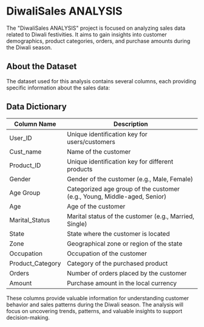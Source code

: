 # DiwaliSales ANALYSIS

The "DiwaliSales ANALYSIS" project is focused on analyzing sales data related to Diwali festivities. It aims to gain insights into customer demographics, product categories, orders, and purchase amounts during the Diwali season.

## About the Dataset

The dataset used for this analysis contains several columns, each providing specific information about the sales data:

## Data Dictionary

| Column Name       | Description                                                   |
| ----------------- | ------------------------------------------------------------- |
| User_ID           | Unique identification key for users/customers                 |
| Cust_name         | Name of the customer                                          |
| Product_ID        | Unique identification key for different products             |
| Gender            | Gender of the customer (e.g., Male, Female)                   |
| Age Group         | Categorized age group of the customer (e.g., Young, Middle-aged, Senior) |
| Age               | Age of the customer                                           |
| Marital_Status    | Marital status of the customer (e.g., Married, Single)        |
| State             | State where the customer is located                           |
| Zone              | Geographical zone or region of the state                       |
| Occupation        | Occupation of the customer                                    |
| Product_Category  | Category of the purchased product                             |
| Orders            | Number of orders placed by the customer                        |
| Amount            | Purchase amount in the local currency                         |

These columns provide valuable information for understanding customer behavior and sales patterns during the Diwali season. The analysis will focus on uncovering trends, patterns, and valuable insights to support decision-making.


